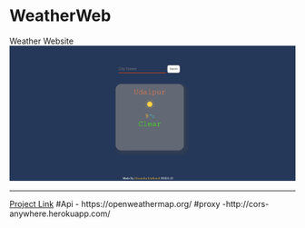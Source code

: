 # WeatherWeb
Weather Website
<img src="https://github.com/himanshudadheech/WeatherWeb/blob/main/icon/ss.jpg" alt="img"/>
<hr/>
<a href="https://himanshudadheech.github.io/WeatherWeb/index.html" target="_blank">Project Link</a>
#Api
- https://openweathermap.org/
#proxy
-http://cors-anywhere.herokuapp.com/
